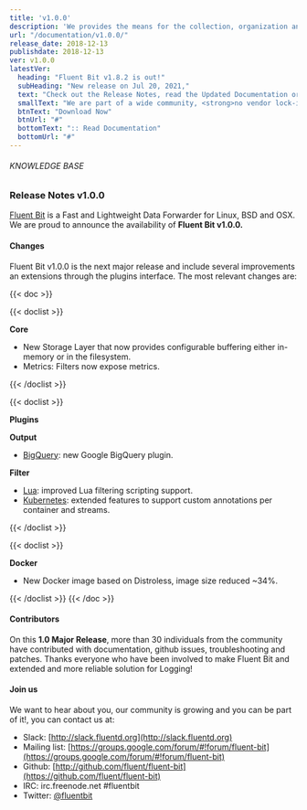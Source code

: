 ```yaml
---
title: 'v1.0.0'
description: 'We provides the means for the collection, organization and computerized retrieval of knowledgeand Lightweight Data Forwarder for Linux, BSD and OSX. We are proud to announce the availability of Fluent Bit v1.0.0.'
url: "/documentation/v1.0.0/"
release_date: 2018-12-13
publishdate: 2018-12-13
ver: v1.0.0
latestVer:
  heading: "Fluent Bit v1.8.2 is out!"
  subHeading: "New release on Jul 20, 2021,"
  text: "Check out the Release Notes, read the Updated Documentation or jump directly to the Downloads Section."
  smallText: "We are part of a wide community, <strong>no vendor lock-in.</strong>"
  btnText: "Download Now"
  btnUrl: "#"
  bottomText: ":: Read Documentation"
  bottomUrl: "#"
---
```



###### KNOWLEDGE BASE

### Release Notes v1.0.0

[Fluent Bit](https://fluentbit.io/) is a Fast and Lightweight Data Forwarder for Linux, BSD and OSX. We are proud to announce the availability of **Fluent Bit v1.0.0.**

#### Changes

Fluent Bit v1.0.0 is the next major release and include several improvements an extensions through the plugins interface. The most relevant changes are:

{{< doc >}}

{{< doclist >}}

**Core**

* New Storage Layer that now provides configurable buffering either in-memory or in the filesystem.
* Metrics: Filters now expose metrics.

{{< /doclist >}}

{{< doclist >}}

**Plugins**
    
**Output**
        
* [BigQuery](https://docs.fluentbit.io/manual/output/bigquery): new Google BigQuery plugin.
    
**Filter**
        
* [Lua](https://docs.fluentbit.io/manual/filter/lua): improved Lua filtering scripting support.
* [Kubernetes](https://docs.fluentbit.io/manual/filter/kubernetes): extended features to support custom annotations per container and streams.


{{< /doclist >}}

{{< doclist >}}
  
**Docker**
    
* New Docker image based on Distroless, image size reduced ~34%.

{{< /doclist >}}
{{< /doc >}}

#### Contributors

On this **1.0 Major Release**, more than 30 individuals from the community have contributed with documentation, github issues, troubleshooting and patches. Thanks everyone who have been involved to make Fluent Bit and extended and more reliable solution for Logging!

#### Join us

We want to hear about you, our community is growing and you can be part of it!, you can contact us at:

* Slack: [http://slack.fluentd.org](http://slack.fluentd.org)
* Mailing list: [https://groups.google.com/forum/#!forum/fluent-bit](https://groups.google.com/forum/#!forum/fluent-bit)
* Github: [http://github.com/fluent/fluent-bit](https://github.com/fluent/fluent-bit)
* IRC: irc.freenode.net #fluentbit
* Twitter: [@fluentbit](https://twitter.com/fluentbit)